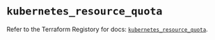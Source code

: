 # `kubernetes_resource_quota`

Refer to the Terraform Registory for docs: [`kubernetes_resource_quota`](https://registry.terraform.io/providers/hashicorp/kubernetes/2.25.2/docs/resources/resource_quota).

